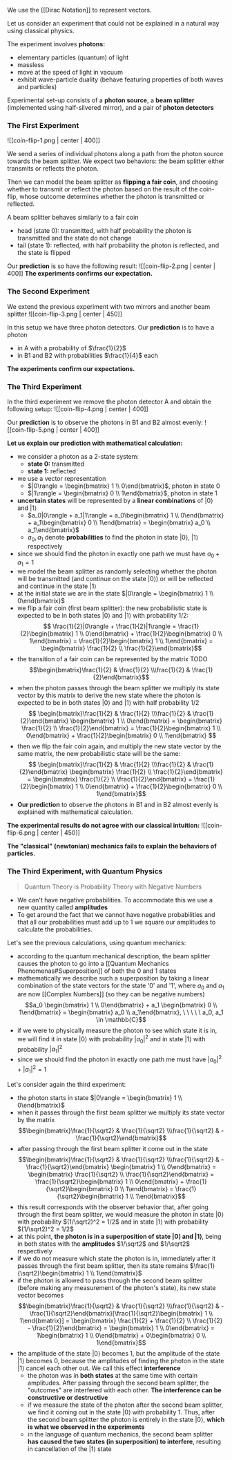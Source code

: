 We use the [[Dirac Notation]] to represent vectors.

Let us consider an experiment that could not be explained in a natural way using classical physics.

The experiment involves **photons:**
- elementary particles (quantum) of light
- massless 
- move at the speed of light in vacuum 
- exhibit wave-particle duality (behave featuring properties of both waves and particles)

Experimental set-up consists of a **photon source**, a **beam splitter** (implemented using half-silvered mirror), and a pair of **photon detectors**

### The First Experiment
![[coin-flip-1.png | center | 400]]

We send a series of individual photons along a path from the photon source towards the beam splitter.
We expect two behaviors: the beam splitter either transmits or reflects the photon. 

Then we can model the beam splitter as **flipping a fair coin**, and choosing whether to transmit or reflect the photon based on the result of the coin-flip, whose outcome determines whether the photon is transmitted or reflected.

A beam splitter behaves similarly to a fair coin
- head (state 0): transmitted, with half probability the photon is transmitted and the state do not change
- tail (state 1): reflected, with half probability the photon is reflected, and the state is flipped

Our **prediction** is so have the following result:
![[coin-flip-2.png | center | 400]]
**The experiments confirms our expectation.**

### The Second Experiment
We extend the previous experiment with two mirrors and another beam splitter 
![[coin-flip-3.png | center | 450]]

In this setup we have three photon detectors. 
Our **prediction** is to have a photon
- in A with a probability of $\frac{1}{2}$ 
- in B1 and B2 with probabilities $\frac{1}{4}$ each

**The experiments confirm our expectations.**

### The Third Experiment 
In the third experiment we remove the photon detector A and obtain the following setup:
![[coin-flip-4.png | center | 400]]

Our **prediction** is to observe the photons in B1 and B2 almost evenly:
![[coin-flip-5.png | center | 400]]

**Let us explain our prediction with mathematical calculation:**
- we consider a photon as a 2-state system:
	- **state 0:** transmitted
	- **state 1:** reflected
- we use a vector representation
	- $|0\rangle = \begin{bmatrix} 1 \\ 0\end{bmatrix}$, photon in state 0
	- $|1\rangle = \begin{bmatrix} 0 \\ 1\end{bmatrix}$, photon in state 1
- **uncertain states** will be represented by a **linear combinations** of $|0\rangle$ and $|1\rangle$
	- $a_0|0\rangle + a_1|1\rangle = a_0\begin{bmatrix} 1 \\ 0\end{bmatrix} + a_1\begin{bmatrix} 0 \\ 1\end{bmatrix} = \begin{bmatrix} a_0 \\ a_1\end{bmatrix}$ 
	- $a_0, a_1$ denote **probabilities** to find the photon in state $|0\rangle$, $|1\rangle$ respectively
- since we should find the photon in exactly one path we must have $a_0 + a_1 = 1$ 
- we model the beam splitter as randomly selecting whether the photon will be transmitted (and continue on the state $|0\rangle$) or will be reflected and continue in the state $|1\rangle$
- at the initial state we are in the state $|0\rangle = \begin{bmatrix} 1 \\ 0\end{bmatrix}$ 
- we flip a fair coin (first beam splitter): the new probabilistic state is expected to be in both states $|0\rangle$ and $|1\rangle$ with probability $1/2$: $$ \frac{1}{2}|0\rangle + \frac{1}{2}|1\rangle = \frac{1}{2}\begin{bmatrix} 1 \\ 0\end{bmatrix} + \frac{1}{2}\begin{bmatrix} 0 \\ 1\end{bmatrix} = \frac{1}{2}\begin{bmatrix} 1 \\ 1\end{bmatrix} = \begin{bmatrix} \frac{1}{2} \\ \frac{1}{2}\end{bmatrix}$$
- the transition of a fair coin can be represented by the matrix TODO $$\begin{bmatrix}\frac{1}{2} & \frac{1}{2} \\\frac{1}{2} & \frac{1}{2}\end{bmatrix}$$
- when the photon passes through the beam splitter we multiply its state vector by this matrix to derive the new state where the photon is expected to be in both states $|0\rangle$ and $|1\rangle$ with half probability $1/2$ $$ \begin{bmatrix}\frac{1}{2} & \frac{1}{2} \\\frac{1}{2} & \frac{1}{2}\end{bmatrix} \begin{bmatrix} 1 \\ 0\end{bmatrix} = \begin{bmatrix} \frac{1}{2} \\ \frac{1}{2}\end{bmatrix} = \frac{1}{2}\begin{bmatrix} 1 \\ 0\end{bmatrix} + \frac{1}{2}\begin{bmatrix} 0 \\ 1\end{bmatrix}  $$
- then we flip the fair coin again, and multiply the new state vector by the same matrix, the new probabilistic state will be the same: $$ \begin{bmatrix}\frac{1}{2} & \frac{1}{2} \\\frac{1}{2} & \frac{1}{2}\end{bmatrix} \begin{bmatrix} \frac{1}{2} \\ \frac{1}{2}\end{bmatrix} = \begin{bmatrix} \frac{1}{2} \\ \frac{1}{2}\end{bmatrix} = \frac{1}{2}\begin{bmatrix} 1 \\ 0\end{bmatrix} + \frac{1}{2}\begin{bmatrix} 0 \\ 1\end{bmatrix}$$
- **Our prediction** to observe the photons in B1 and in B2 almost evenly is explained with mathematical calculation. 

**The experimental results do not agree with our classical intuition:**
![[coin-flip-6.png | center | 450]]

**The "classical" (newtonian) mechanics fails to explain the behaviors of particles.** 

### The Third Experiment, with Quantum Physics
> Quantum Theory is Probability Theory with Negative Numbers
- We can't have negative probabilities. To accommodate this we use a new quantity called **amplitudes**
- To get around the fact that we cannot have negative probabilities and that all our probabilities must add up to $1$ we square our amplitudes to calculate the probabilities. 

Let's see the previous calculations, using quantum mechanics: 
- according to the quantum mechanical description, the beam splitter causes the photon to go into a [[Quantum Mechanics Phenomenas#Superposition]] of both the 0 and 1 states
- mathematically we describe such a superposition by taking a linear combination of the state vectors for the state '0' and '1', where $a_0$ and $a_1$ are now [[Complex Numbers]] (so they can be negative numbers)$$a_0 \begin{bmatrix} 1 \\ 0\end{bmatrix} + a_1 \begin{bmatrix} 0 \\ 1\end{bmatrix} = \begin{bmatrix} a_0 \\ a_1\end{bmatrix}, \ \ \ \ \ a_0, a_1 \in \mathbb{C}$$
- if we were to physically measure the photon to see which state it is in, we will find it in state $|0\rangle$ with probability $|a_0|^2$ and in state $|1\rangle$ with probability $|a_1|^2$ 
- since we should find the photon in exactly one path me must have $|a_0|^2 + |a_1|^2 = 1$

Let's consider again the third experiment: 
- the photon starts in state $|0\rangle = \begin{bmatrix} 1 \\ 0\end{bmatrix}$
- when it passes through the first beam splitter we multiply its state vector by the matrix $$\begin{bmatrix}\frac{1}{\sqrt2} & \frac{1}{\sqrt2} \\\frac{1}{\sqrt2} & -\frac{1}{\sqrt2}\end{bmatrix}$$
- after passing through the first beam splitter it come out in the state $$\begin{bmatrix}\frac{1}{\sqrt2} & \frac{1}{\sqrt2} \\\frac{1}{\sqrt2} & -\frac{1}{\sqrt2}\end{bmatrix} \begin{bmatrix} 1 \\ 0\end{bmatrix} = \begin{bmatrix} \frac{1}{\sqrt2} \\ \frac{1}{\sqrt2}\end{bmatrix} = \frac{1}{\sqrt2}\begin{bmatrix} 1 \\ 0\end{bmatrix} + \frac{1}{\sqrt2}\begin{bmatrix} 0 \\ 1\end{bmatrix} = \frac{1}{\sqrt2}\begin{bmatrix} 1 \\ 1\end{bmatrix}$$
- this result corresponds with the observer behavior that, after going through the first beam splitter, we would measure the photon in state $|0\rangle$ with probability $(1/\sqrt2)^2 = 1/2$ and in state $|1\rangle$ with probability $(1/\sqrt2)^2 = 1/2$ 
- at this point, **the photon is in a superposition of state $|0\rangle$ and $|1\rangle$**, being in both states with the **amplitudes** $1/\sqrt2$ and $1/\sqrt2$ respectively
- if we do not measure which state the photon is in, immediately after it passes through the first beam splitter, then its state remains $\frac{1}{\sqrt2}\begin{bmatrix} 1 \\ 1\end{bmatrix}$ 
- if the photon is allowed to pass through the second beam splitter (before making any measurement of the photon's state), its new state vector becomes$$\begin{bmatrix}\frac{1}{\sqrt2} & \frac{1}{\sqrt2} \\\frac{1}{\sqrt2} & -\frac{1}{\sqrt2}\end{bmatrix}[\frac{1}{\sqrt2}\begin{bmatrix} 1 \\ 1\end{bmatrix}] = \begin{bmatrix} \frac{1}{2} + \frac{1}{2} \\ \frac{1}{2} - \frac{1}{2}\end{bmatrix} = \begin{bmatrix} 1 \\ 0\end{bmatrix} = 1\begin{bmatrix} 1 \\ 0\end{bmatrix} + 0\begin{bmatrix} 0 \\ 1\end{bmatrix}$$
- the amplitude of the state $|0\rangle$ becomes $1$, but the amplitude of the state $|1\rangle$ becomes 0, because the amplitudes of finding the photon in the state $|1\rangle$ cancel each other out. We call this effect **interference**
	- the photon was in **both states** at the same time with certain amplitudes. After passing through the second beam splitter, the "outcomes" are interfered with each other. **The interference can be constructive or destructive**
	- if we measure the state of the photon after the second beam splitter, we find it coming out in the state $|0\rangle$ with probability $1$. Thus, after the second beam splitter the photon is entirely in the state $|0\rangle$, **which is what we observed in the experiments**
	- in the language of quantum mechanics, the second beam splitter **has caused the two states (in superposition) to interfere**, resulting in cancellation of the $|1\rangle$ state